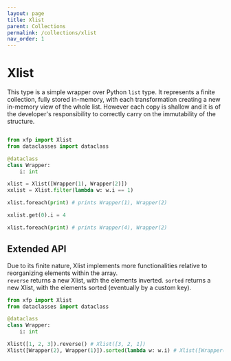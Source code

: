 ```yaml
---
layout: page
title: Xlist
parent: Collections
permalink: /collections/xlist
nav_order: 1
---
```


<h1 style="font-weight: bold">Xlist</h1>

This type is a simple wrapper over Python `list` type.
It represents a finite collection, fully stored in-memory, with each transformation creating a new in-memory view of the whole list. However each copy is shallow and it is of the developer's responsibility to correctly carry on the immutability of the structure.

```python

from xfp import Xlist
from dataclasses import dataclass

@dataclass
class Wrapper:
    i: int

xlist = Xlist([Wrapper(1), Wrapper(2)])
xxlist = Xlist.filter(lambda w: w.i == 1)

xlist.foreach(print) # prints Wrapper(1), Wrapper(2)

xxlist.get(0).i = 4

xlist.foreach(print) # prints Wrapper(4), Wrapper(2)
```

## Extended API

Due to its finite nature, Xlist implements more functionalities relative to reorganizing elements within the array.  
`reverse` returns a new Xlist, with the elements inverted.
`sorted` returns a new Xlist, with the elements sorted (eventually by a custom key).

```python
from xfp import Xlist
from dataclasses import dataclass

@dataclass
class Wrapper:
    i: int

Xlist([1, 2, 3]).reverse() # Xlist([3, 2, 1])
Xlist([Wrapper(2), Wrapper(1)]).sorted(lambda w: w.i) # Xlist([Wrapper(1), Wrapper(2)])
```
